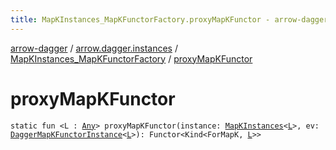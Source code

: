 ```yaml
---
title: MapKInstances_MapKFunctorFactory.proxyMapKFunctor - arrow-dagger
---
```


[arrow-dagger](../../index.html) / [arrow.dagger.instances](../index.html) / [MapKInstances_MapKFunctorFactory](index.html) / [proxyMapKFunctor](./proxy-map-k-functor.html)

# proxyMapKFunctor

`static fun <L : `[`Any`](https://kotlinlang.org/api/latest/jvm/stdlib/kotlin/-any/index.html)`> proxyMapKFunctor(instance: `[`MapKInstances`](../-map-k-instances/index.html)`<`[`L`](proxy-map-k-functor.html#L)`>, ev: `[`DaggerMapKFunctorInstance`](../-dagger-map-k-functor-instance/index.html)`<`[`L`](proxy-map-k-functor.html#L)`>): Functor<Kind<ForMapK, `[`L`](proxy-map-k-functor.html#L)`>>`